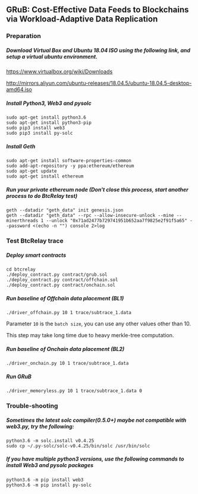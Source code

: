 ## GRuB: Cost-Effective Data Feeds to Blockchains via Workload-Adaptive Data Replication

### Preparation
##### Download Virtual Box and Ubuntu 18.04 ISO using the following link, and setup a virtual ubuntu environment.
https://www.virtualbox.org/wiki/Downloads

http://mirrors.aliyun.com/ubuntu-releases/18.04.5/ubuntu-18.04.5-desktop-amd64.iso

##### Install Python3, Web3 and pysolc
```
sudo apt-get install python3.6
sudo apt-get install python3-pip
sudo pip3 install web3
sudo pip3 install py-solc
```

##### Install Geth
```
sudo apt-get install software-properties-common
sudo add-apt-repository -y ppa:ethereum/ethereum
sudo apt-get update
sudo apt-get install ethereum
```
##### Run your private ethereum node (Don't close this process, start another process to do BtcRelay test)
```
geth --datadir "geth_data" init genesis.json
geth --datadir "geth_data" --rpc --allow-insecure-unlock --mine --minerthreads 1 --unlock "0x71ad2477b729741951b652aa7f9825e2f91f5a65" --password <(echo -n "") console 2>log
```

### Test BtcRelay trace
##### Deploy smart contracts
```
cd btcrelay
./deploy_contract.py contract/grub.sol
./deploy_contract.py contract/offchain.sol
./deploy_contract.py contract/onchain.sol
```

##### Run baseline of Offchain data placement (BL1)
```
./driver_offchain.py 10 1 trace/subtrace_1.data
``` 
Parameter `10` is the `batch size`, you can use any other values other than 10.

This step may take long time due to heavy merkle-tree computation.

##### Run baseline of Onchain data placement (BL2)
```
./driver_onchain.py 10 1 trace/subtrace_1.data
```

##### Run GRuB
```
./driver_memoryless.py 10 1 trace/subtrace_1.data 0
```

### Trouble-shooting
##### Sometimes the latest solc compiler(0.5.0+) maybe not compatible with web3.py, try the following:
```
python3.6 -m solc.install v0.4.25
sudo cp ~/.py-solc/solc-v0.4.25/bin/solc /usr/bin/solc
```

##### If you have multiple python3 versions, use the following commands to install Web3 and pysolc packages
```
python3.6 -m pip install web3
python3.6 -m pip install py-solc
```
